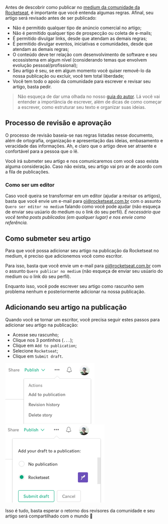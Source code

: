 Antes de descobrir como publicar no [medium da comunidade da Rocketseat](https://medium.com/rocketseat), é importante que você entenda algumas regras. Afinal, seu artigo será revisado antes de ser publicado:

- Não é permitido qualquer tipo de anúncio comercial no artigo;
- Não é permitido qualquer tipo de prospecção ou coleta de e-mails;
- É permitido divulgar links, desde que atendam as demais regras;
- É permitido divulgar eventos, iniciativas e comunidades, desde que atendam as demais regras;
- O conteúdo deve ter relação com desenvolvimento de software e seu ecossistema em algum nível (considerando temas que envolvem evolução pessoal/profissional);
- Seu artigo é seu, se em algum momento você quiser removê-lo da nossa publicação ou excluir, você tem total liberdade;
- Você tem todo o apoio da comunidade para escrever e revisar seu artigo, basta pedir.

> Não esqueça de dar uma olhada no nosso [guia do autor](https://medium.com/rocketseat/como-comecar-a-escrever-2372e36163b8). Lá você vai entender a importância de escrever, além de dicas de como começar a escrever, como estruturar seu texto e organizar suas ideias.

## Processo de revisão e aprovação

O processo de revisão baseia-se nas regras listadas nesse documento, além de ortografia, organização e apresentação das ideias, embasamento e veracidade das informações. Ah, e claro que o artigo deve ser atraente e confortável para a pessoa que o lê.

Você irá submeter seu artigo e nos comunicaremos com você caso exista alguma consideração. Caso não exista, seu artigo vai pro ar de acordo com a fila de publicações.

### Como ser um editor

Caso você queira se transformar em um editor (ajudar a revisar os artigos), basta que você envie um e-mail para [oi@rocketseat.com.br](mailto:oi@rocketseat.com.br) com o assunto `Quero ser editor no medium` falando como você pode ajudar (não esqueça de enviar seu usúario do medium ou o link do seu perfil). _É necessário que você tenha posts publicados (em qualquer lugar) e nos envie como referência._

## Como submeter seu artigo

Para que você possa adicionar seu artigo na publicação da Rocketseat no medium, é preciso que adicionemos você como escritor.

Para isso, basta que você envie um e-mail para [oi@rocketseat.com.br](mailto:oi@rocketseat.com.br) com o assunto `Quero publicar no medium` (não esqueça de enviar seu usúario do medium ou o link do seu perfil).

Enquanto isso, você pode escrever seu artigo como rascunho sem problema nenhum e posteriormente adicionar na nossa publicação.

## Adicionando seu artigo na publicação

Quando você se tornar um escritor, você precisa seguir estes passos para adicionar seu artigo na publicação:

- Acesse seu rascunho;
- Clique nos 3 pontinhos (`...`);
- Clique em `Add to publication`;
- Selecione `Rocketseat`;
- Clique em `Submit draft`.

![Adicionar a publicação](../assets/add-pub.png)
![Selecionar Rocketseat](../assets/add-rocketseat.png)

Isso é tudo, basta esperar o retorno dos revisores da comunidade e seu artigo será compartilhado com o mundo :rocket:
